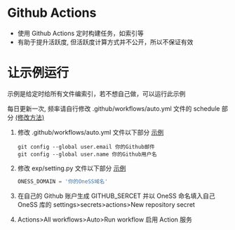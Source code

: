 # Github Actions

- 使用 Github Actions 定时构建任务，如索引等
- 有助于提升活跃度, 但活跃度计算方式并不公开，所以不保证有效

# 让示例运行

示例是给定时给所有文件编索引，若不想自己做，可以运行此示例

每日更新一次, 频率请自行修改 .github/workflows/auto.yml 文件的 schedule 部分 [(修改方法)](https://docs.github.com/cn/actions/using-workflows/workflow-syntax-for-github-actions#onschedule)

1. 修改 .github/workflows/auto.yml 文件以下部分
   [示例](/.github/workflows/auto_update.yml)

   ```shell
   git config --global user.email 你的Github邮件
   git config --global user.name 你的Github用户名
   ```

2. 修改 exp/setting.py 文件以下部分
   [示例](/auto/setting.py)
   ```python
   ONESS_DOMAIN = '你的OneSS域名'
   ```
3. 在自己的 Github 账户生成 GITHUB_SERCET 并以 OneSS 命名填入自己 OneSS 库的 settings>secrets>actions>New repository secret
4. Actions>All workflows>Auto>Run workflow 启用 Action 服务
